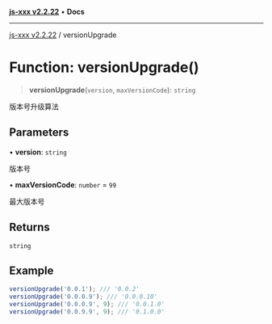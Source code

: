[**js-xxx v2.2.22**](../README.md) • **Docs**

***

[js-xxx v2.2.22](../README.md) / versionUpgrade

# Function: versionUpgrade()

> **versionUpgrade**(`version`, `maxVersionCode`): `string`

版本号升级算法

## Parameters

• **version**: `string`

版本号

• **maxVersionCode**: `number` = `99`

最大版本号

## Returns

`string`

## Example

```ts
versionUpgrade('0.0.1'); /// '0.0.2'
versionUpgrade('0.0.0.9'); /// '0.0.0.10'
versionUpgrade('0.0.0.9', 9); /// '0.0.1.0'
versionUpgrade('0.0.9.9', 9); /// '0.1.0.0'
```
